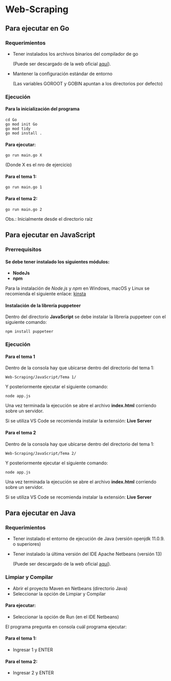 # Web-Scraping

## Para ejecutar en Go

### Requerimientos
- Tener instalados los archivos binarios del compilador de go
    
    (Puede ser descargado de la web oficial [aquí](https://go.dev/dl/)).
- Mantener la configuración estándar de entorno

    (Las variables GOROOT y GOBIN apuntan a los directorios por defecto)

### Ejecución
#### Para la inicialización del programa
```
cd Go
go mod init Go
go mod tidy
go mod install .
```
#### Para ejecutar:
```
go run main.go X
```

(Donde X es el nro de ejercicio)
#### Para el tema 1:
```
go run main.go 1
```
#### Para el tema 2:
```
go run main.go 2
```

Obs.: Inicialmente desde el directorio raíz

## Para ejecutar en JavaScript

### Prerrequisitos

#### Se debe tener instalado los siguientes módulos:

- **NodeJs** 
- **npm**

Para la instalación de _Node.js_ y _npm_ en Windows, macOS y Linux se recomienda el siguiente enlace: [kinsta](https://kinsta.com/es/blog/como-instalar-node-js/#cmo-instalar-nodejs-y-npm)

#### Instalación de la librería puppeteer

Dentro del directorio **JavaScript** se debe instalar la librería puppeteer con el siguiente comando:
```
npm install puppeteer
```

### Ejecución

#### **Para el tema 1**

Dentro de la consola hay que ubicarse dentro del directorio del tema 1:
```
Web-Scraping/JavaScript/Tema 1/
```

Y posteriormente ejecutar el siguiente comando:
```
node app.js
```

Una vez terminada la ejecución se abre el archivo **index.html** corriendo sobre un servidor.

Si se utiliza VS Code se recomienda instalar la extensión: **Live Server**

#### **Para el tema 2**

Dentro de la consola hay que ubicarse dentro del directorio del tema 1:
```
Web-Scraping/JavaScript/Tema 2/
```

Y posteriormente ejecutar el siguiente comando:
```
node app.js
```

Una vez terminada la ejecución se abre el archivo **index.html** corriendo sobre un servidor.

Si se utiliza VS Code se recomienda instalar la extensión: **Live Server**

## Para ejecutar en Java

### Requerimientos
- Tener instalado el entorno de ejecución de Java (versión openjdk 11.0.9. o superiores)

- Tener instalado la última versión del IDE Apache Netbeans (versión 13)

    (Puede ser descargado de la web oficial [aquí](https://netbeans.apache.org/download/index.html)).

### Limpiar y Compilar
- Abrir el proyecto Maven en Netbeans (directorio Java)
- Seleccionar la opción de Limpiar y Compilar
#### Para ejecutar:
- Seleccionar la opción de Run (en el IDE Netbeans)


El programa pregunta en consola cuál programa ejecutar:

#### Para el tema 1:
- Ingresar 1 y ENTER
#### Para el tema 2:
- Ingresar 2 y ENTER
